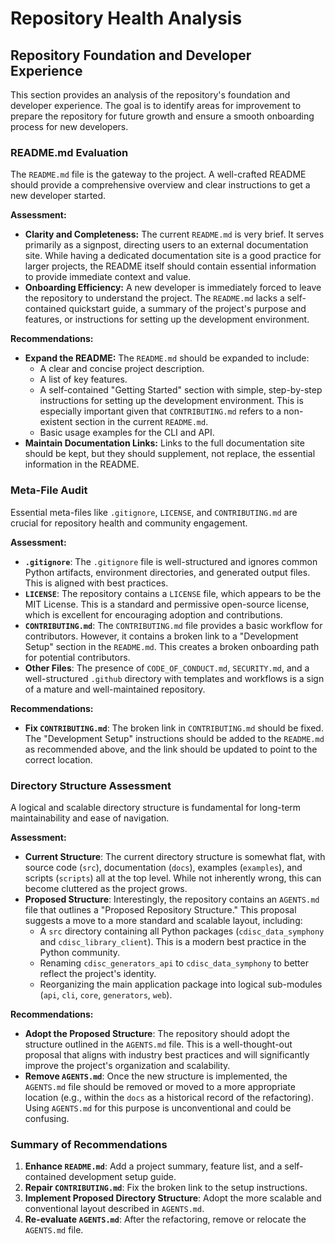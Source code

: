 # Repository Health Analysis

## Repository Foundation and Developer Experience

This section provides an analysis of the repository's foundation and developer experience. The goal is to identify areas for improvement to prepare the repository for future growth and ensure a smooth onboarding process for new developers.

### README.md Evaluation

The `README.md` file is the gateway to the project. A well-crafted README should provide a comprehensive overview and clear instructions to get a new developer started.

**Assessment:**

- **Clarity and Completeness:** The current `README.md` is very brief. It serves primarily as a signpost, directing users to an external documentation site. While having a dedicated documentation site is a good practice for larger projects, the README itself should contain essential information to provide immediate context and value.
- **Onboarding Efficiency:** A new developer is immediately forced to leave the repository to understand the project. The `README.md` lacks a self-contained quickstart guide, a summary of the project's purpose and features, or instructions for setting up the development environment.

**Recommendations:**

- **Expand the README:** The `README.md` should be expanded to include:
    - A clear and concise project description.
    - A list of key features.
    - A self-contained "Getting Started" section with simple, step-by-step instructions for setting up the development environment. This is especially important given that `CONTRIBUTING.md` refers to a non-existent section in the current `README.md`.
    - Basic usage examples for the CLI and API.
- **Maintain Documentation Links:** Links to the full documentation site should be kept, but they should supplement, not replace, the essential information in the README.

### Meta-File Audit

Essential meta-files like `.gitignore`, `LICENSE`, and `CONTRIBUTING.md` are crucial for repository health and community engagement.

**Assessment:**

- **`.gitignore`**: The `.gitignore` file is well-structured and ignores common Python artifacts, environment directories, and generated output files. This is aligned with best practices.
- **`LICENSE`**: The repository contains a `LICENSE` file, which appears to be the MIT License. This is a standard and permissive open-source license, which is excellent for encouraging adoption and contributions.
- **`CONTRIBUTING.md`**: The `CONTRIBUTING.md` file provides a basic workflow for contributors. However, it contains a broken link to a "Development Setup" section in the `README.md`. This creates a broken onboarding path for potential contributors.
- **Other Files**: The presence of `CODE_OF_CONDUCT.md`, `SECURITY.md`, and a well-structured `.github` directory with templates and workflows is a sign of a mature and well-maintained repository.

**Recommendations:**

- **Fix `CONTRIBUTING.md`**: The broken link in `CONTRIBUTING.md` should be fixed. The "Development Setup" instructions should be added to the `README.md` as recommended above, and the link should be updated to point to the correct location.

### Directory Structure Assessment

A logical and scalable directory structure is fundamental for long-term maintainability and ease of navigation.

**Assessment:**

- **Current Structure**: The current directory structure is somewhat flat, with source code (`src`), documentation (`docs`), examples (`examples`), and scripts (`scripts`) all at the top level. While not inherently wrong, this can become cluttered as the project grows.
- **Proposed Structure**: Interestingly, the repository contains an `AGENTS.md` file that outlines a "Proposed Repository Structure." This proposal suggests a move to a more standard and scalable layout, including:
    - A `src` directory containing all Python packages (`cdisc_data_symphony` and `cdisc_library_client`). This is a modern best practice in the Python community.
    - Renaming `cdisc_generators_api` to `cdisc_data_symphony` to better reflect the project's identity.
    - Reorganizing the main application package into logical sub-modules (`api`, `cli`, `core`, `generators`, `web`).

**Recommendations:**

- **Adopt the Proposed Structure**: The repository should adopt the structure outlined in the `AGENTS.md` file. This is a well-thought-out proposal that aligns with industry best practices and will significantly improve the project's organization and scalability.
- **Remove `AGENTS.md`**: Once the new structure is implemented, the `AGENTS.md` file should be removed or moved to a more appropriate location (e.g., within the `docs` as a historical record of the refactoring). Using `AGENTS.md` for this purpose is unconventional and could be confusing.

### Summary of Recommendations

1.  **Enhance `README.md`**: Add a project summary, feature list, and a self-contained development setup guide.
2.  **Repair `CONTRIBUTING.md`**: Fix the broken link to the setup instructions.
3.  **Implement Proposed Directory Structure**: Adopt the more scalable and conventional layout described in `AGENTS.md`.
4.  **Re-evaluate `AGENTS.md`**: After the refactoring, remove or relocate the `AGENTS.md` file.
